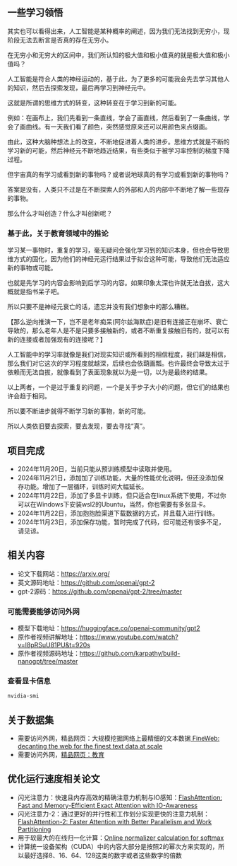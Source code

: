 ## 一些学习领悟
其实也可以看得出来，人工智能是某种概率的阐述，因为我们无法找到无穷小，现阶段无法去断言是否真的存在无穷小。

在无穷小和无穷大的区间中，我们所认知的极大值和极小值真的就是极大值和极小值吗？

人工智能是符合人类的神经运动的，基于此，为了更多的可能我会先去学习其他人的知识，然后去探索发现，最后再学习到神经元中。

这就是所谓的思维方式的转变，这种转变在于学习到新的可能。

例如：在画布上，我们先看到一条直线，学会了画直线，然后看到了一条曲线，学会了画曲线。有一天我们看了颜色，突然感觉原来还可以用颜色来点缀画。

由此，这种大脑种想法上的改变，不断地促进着人类的进步。思维方式就是不断的学习新的可能，然后神经元不断地趋近结果，有些类似于被学习率控制的梯度下降过程。

但宇宙真的有学习或看到新的事物吗？或者说地球真的有学习或看到新的事物吗？

答案是没有，人类只不过是在不断探索人的外部和人的内部中不断地了解一些现存的事物。

那么什么才叫创造？什么才叫创新呢？

### 基于此，关于教育领域中的推论
学习某一事物时，重复的学习，毫无疑问会强化学习到的知识本身，但也会导致思维方式的固化，因为他们的神经元运行结果过于拟合这种可能，导致他们无法适应新的事物或可能。

也就是先学习的内容会影响到后学习的内容。如果印象太深也许就无法自拔，这大概就是指书呆子吧。

所以只要不是神经元衰亡的话，遗忘并没有我们想象中的那么糟糕。

【那么逆向推演一下，岂不是老年痴呆(阿尔兹海默症)是旧有连接正在崩坏、衰亡导致的，那么老年人是不是只要多接触新的，或者不断重复接触旧有的，就可以有新的连接或者加强现有的连接呢？】

人工智能中的学习率就像是我们对现实知识或所看到的相信程度，我们越是相信，那么我们对它这次的学习程度就越深，后续也会依葫画瓢。也许最终会导致太过于依赖而无法自拔，就像看到了表面现象就以为是一切，以为是最终的结果。

以上两者，一个是过于重复的问题，一个是关于步子大小的问题，但它们的结果也许会趋于相同。

所以要不断进步就得不断学习新的事物，新的可能。

所以人类依旧要去探索，要去发现，要去寻找“真”。

##  项目完成
+ 2024年11月20日，当前只能从预训练模型中读取并使用。
+ 2024年11月21日，添加加了训练功能，大量的性能优化说明，但还没添加保存功能。增加了一层循环，训练时间大幅延长。
+ 2024年11月22日，添加了多显卡训练，但只适合在linux系统下使用，不过你可以在Windows下安装wsl2的Ubuntu，当然，你也需要有多张显卡。
+ 2024年11月22日，添加抱抱脸渠道下载数据的方式，并且载入进行训练。
+ 2024年11月23日，添加保存功能，暂时完成了代码，但可能还有很多不足，请见谅。
## 相关内容
+ 论文下载网站：https://arxiv.org/
+ 英文源码地址：https://github.com/openai/gpt-2
+ gpt-2源码：https://github.com/openai/gpt-2/tree/master
### 可能需要能够访问外网
+ 模型下载地址：https://huggingface.co/openai-community/gpt2
+ 原作者视频讲解地址：https://www.youtube.com/watch?v=l8pRSuU81PU&t=920s
+ 原作者视频源码地址：https://github.com/karpathy/build-nanogpt/tree/master
### 查看显卡信息

``` bash    
nvidia-smi
```
## 关于数据集
+ 需要访问外网，精品网页：大规模挖掘网络上最精细的文本数据[ FineWeb: decanting the web for the finest text data at scale](https://huggingface.co/spaces/HuggingFaceFW/blogpost-fineweb-v1)
+ 需要访问外网，[精品网页：教育](https://huggingface.co/datasets/HuggingFaceFW/fineweb-edu)
## 优化运行速度相关论文
+ 闪光注意力：快速且内存高效的精确注意力机制与IO感知：[FlashAttention: Fast and Memory-Efficient Exact Attention with IO-Awareness](https://arxiv.org/abs/2205.14135)
+ 闪光注意力-2：通过更好的并行性和工作划分实现更快的注意力机制：[FlashAttention-2: Faster Attention with Better Parallelism and Work Partitioning](https://arxiv.org/abs/2307.08691)
+ 用于软最大的在线归一化计算：[Online normalizer calculation for softmax](https://arxiv.org/abs/1805.02867)
+ 计算统一设备架构（CUDA）中的内容大部分是按照2的幂次方来实现的，所以最好选择8、16、64、128这类的数字或者这些数字的倍数